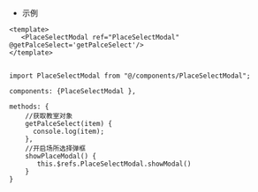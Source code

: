<!--
 * @Desc: 
 * @Version: v1.00
 * @Author: cb
 * @Date: 2021-05-26 15:00:00
 * @LastEditors: went
 * @LastEditTime: 2021-05-28 13:06:33
-->

* 示例

```
<template>
   <PlaceSelectModal ref="PlaceSelectModal" @getPalceSelect='getPalceSelect'/>
</template>


import PlaceSelectModal from "@/components/PlaceSelectModal";

components: {PlaceSelectModal },

methods: {
    //获取教室对象
    getPalceSelect(item) { 
      console.log(item);
    },
    //开启场所选择弹框
    showPlaceModal() {
       this.$refs.PlaceSelectModal.showModal()
    }
}
```
